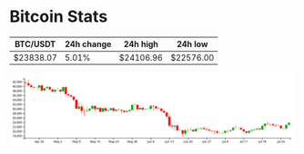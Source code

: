 # Bitcoin Stats

BTC/USDT|24h change|24h high|24h low|
|---|---|---|---|
|$23838.07|5.01%|$24106.96|$22576.00|

<img src="./chart.svg">
